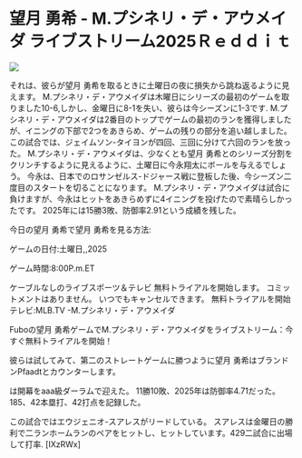 # 望月 勇希 - M.プシネリ・デ・アウメイダ ライブストリーム2025Ｒｅｄｄｉｔ  
  
  
[![](https://i.imgur.com/qSNzIqt.png)](https://movie.rssnews.media/vkdyLzz.php)  
  
それは、彼らが望月 勇希を取るときに土曜日の夜に損失から跳ね返るように見えます。 M.プシネリ・デ・アウメイダは木曜日にシリーズの最初のゲームを取りました10-6,しかし、金曜日に8-1を失い、彼らは今シーズンに1-3です. M.プシネリ・デ・アウメイダは2番目のトップでゲームの最初のランを獲得しましたが、イニングの下部で2つをあきらめ、ゲームの残りの部分を追い越しました。 この試合では、ジェイムソン-タイヨンが四回、三回に分けて六回のランを放った。 M.プシネリ・デ・アウメイダは、少なくとも望月 勇希とのシリーズ分割をクリンチするように見えるように、土曜日に今永翔太にボールを与えるでしょう。 今永は、日本でのロサンゼルス-ドジャース戦に登板した後、今シーズン二度目のスタートを切ることになります。 M.プシネリ・デ・アウメイダは試合に負けますが、今永はヒットをあきらめずに4イニングを投げたので素晴らしかったです。 2025年には15勝3敗、防御率2.91という成績を残した。

今日の望月 勇希で望月 勇希を見る方法:

ゲームの日付:土曜日,,2025

ゲーム時間:8:00P.m.ET

ケーブルなしのライブスポーツ＆テレビ
無料トライアルを開始します。 コミットメントはありません。 いつでもキャンセルできます。
無料トライアルを開始
テレビ:MLB.TV -M.プシネリ・デ・アウメイダ

Fuboの望月 勇希ゲームでM.プシネリ・デ・アウメイダをライブストリーム：今すぐ無料トライアルを開始！

彼らは試してみて、第二のストレートゲームに勝つように望月 勇希はブランドンPfaadtとカウンターします。

は開幕をaaa級ダーラムで迎えた。 11勝10敗、2025年は防御率4.71だった。 185、42本塁打、42打点を記録した。

この試合ではエウジェニオ-スアレスがリードしている。 スアレスは金曜日の勝利で二ランホームランのペアをヒットし、ヒットしています。429二試合に出場して打率. [IXzRWx]